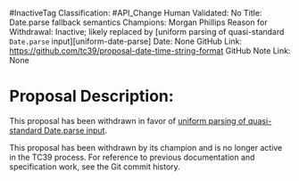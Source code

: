 #InactiveTag
Classification: #API_Change
Human Validated: No
Title: Date.parse fallback semantics
Champions: Morgan Phillips
Reason for Withdrawal: Inactive; likely replaced by [uniform parsing of quasi-standard `Date.parse` input][uniform-date-parse]
Date: None
GitHub Link: https://github.com/tc39/proposal-date-time-string-format
GitHub Note Link: None

# Proposal Description:
This proposal has been withdrawn in favor of [uniform parsing of quasi-standard Date.parse input](https://github.com/gibson042/ecma262-proposal-uniform-interchange-date-parsing).

This proposal has been withdrawn by its champion and is no longer active in the TC39 process. For reference to previous documentation and specification work, see the Git commit history.

